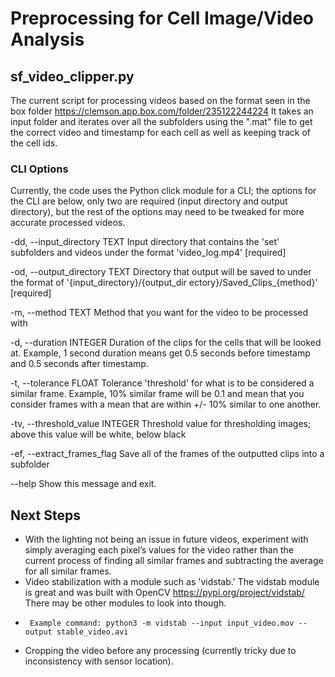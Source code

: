 # Preprocessing for Cell Image/Video Analysis
## sf_video_clipper.py
The current script for processing videos based on the format seen in the box folder https://clemson.app.box.com/folder/235122244224
It takes an input folder and iterates over all the subfolders using the ".mat" file to get the correct video and timestamp for each cell as well as keeping track of the cell ids.
### CLI Options
Currently, the code uses the Python click module for a CLI; the options for the CLI are below, only two are required (input directory and output directory), but the rest of the options may need to be tweaked for more accurate processed videos. 

-dd, --input_directory TEXT     Input directory that contains the 'set'
                                  subfolders and videos under the format
                                  'video_log.mp4'  [required]

                      
-od, --output_directory TEXT    Directory that output will be saved to under
                                the format of '{input_directory}/{output_dir
                                ectory}/Saved_Clips_{method}'  [required]

                                
-m, --method TEXT               Method that you want for the video to be
                                processed with

                                
-d, --duration INTEGER          Duration of the clips for the cells that
                                will be looked at. Example, 1 second
                                duration means get 0.5 seconds before
                                timestamp and 0.5 seconds after timestamp.

                                
-t, --tolerance FLOAT           Tolerance 'threshold' for what is to be
                                considered a similar frame. Example, 10%
                                similar frame will be 0.1 and mean that you
                                consider frames with a mean that are within
                                +/- 10% similar to one another.

                                
-tv, --threshold_value INTEGER  Threshold value for thresholding images;
                                above this value will be white, below black

                                
-ef, --extract_frames_flag      Save all of the frames of the outputted
                                clips into a subfolder

                                
--help                          Show this message and exit.

## Next Steps
* With the lighting not being an issue in future videos, experiment with simply averaging each pixel’s values for the video rather than the current process of finding all similar frames and subtracting the average for all similar frames.
* Video stabilization with a module such as 'vidstab.' The vidstab module is great and was built with OpenCV https://pypi.org/project/vidstab/ There may be other modules to look into though.
*      Example command: python3 -m vidstab --input input_video.mov --output stable_video.avi
* Cropping the video before any processing (currently tricky due to inconsistency with sensor location).
